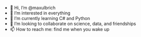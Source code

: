 - 👋 Hi, I’m @maxulbrich
- 👀 I’m interested in everything
- 🌱 I’m currently learning C# and Python
- 💞️ I’m looking to collaborate on science, data, and friendships
- 📫 How to reach me: find me when you wake up

<!---
maxulbrich/maxulbrich is a ✨ special ✨ repository because its `README.md` (this file) appears on your GitHub profile.
You can click the Preview link to take a look at your changes.
--->
